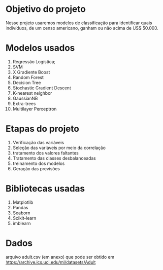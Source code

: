 # Objetivo do projeto

Nesse projeto usaremos modelos de classificação para identificar quais indivíduos, de um censo americano, ganham ou não acima de US$ 50.000.

# Modelos usados

1) Regressão Logística;
2) SVM
3) X Gradiente Boost
4) Random Forest
5) Decision Tree
6) Stochastic Gradient Descent
7) K-nearest neighbor
8) GaussianNB
9) Extra-trees
10) Multilayer Perceptron

# Etapas do projeto

1) Verificação das variáveis
2) Seleção das variáveis por meio da correlação
3) tratamento dos valores faltantes
4) Tratamento das classes desbalanceadas
5) treinamento dos modelos
6) Geração das previsões

# Bibliotecas usadas

1) Matplotlib
2) Pandas
3) Seaborn
4) Scikit-learn
5) imblearn

# Dados
arquivo adult.csv (em anexo) que pode ser obtido em https://archive.ics.uci.edu/ml/datasets/Adult
